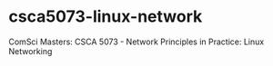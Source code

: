 # csca5073-linux-network
ComSci Masters: CSCA 5073 - Network Principles in Practice: Linux Networking
